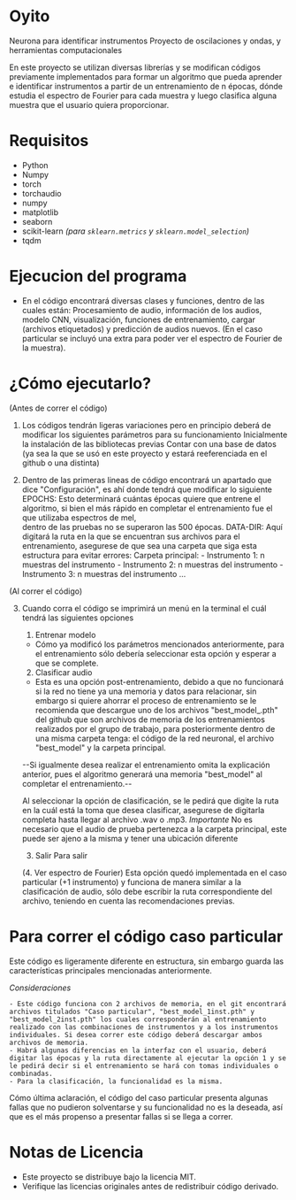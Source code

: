 # Oyito
Neurona para identificar instrumentos 
Proyecto de oscilaciones y ondas, y herramientas computacionales 

En este proyecto se utilizan diversas librerías y se modifican códigos previamente implementados para formar un algoritmo que pueda aprender e identificar
instrumentos a partir de un entrenamiento de n épocas, dónde estudia el espectro de Fourier para cada muestra y luego clasifica alguna muestra que el usuario
quiera proporcionar.

# Requisitos
- Python
- Numpy
- torch
- torchaudio
- numpy
- matplotlib
- seaborn
- scikit-learn *(para `sklearn.metrics` y `sklearn.model_selection`)*
- tqdm

# Ejecucion del programa
* En el código encontrará diversas clases y funciones, dentro de las cuales están: Procesamiento de audio, información de los audios, modelo CNN, visualización, funciones de entrenamiento, cargar (archivos etiquetados) y predicción de audios nuevos. (En el caso particular se incluyó una extra para poder ver el espectro de Fourier de la muestra).

# ¿Cómo ejecutarlo?

(Antes de correr el código)
1. Los códigos tendrán ligeras variaciones pero en principio deberá de modificar los siguientes parámetros para su funcionamiento
    Inicialmente la instalación de las bibliotecas previas
    Contar con una base de datos (ya sea la que se usó en este proyecto y estará reeferenciada en el github o una distinta)

2. Dentro de las primeras lineas de código encontrará un apartado que dice "Configuración", es ahí donde tendrá que modificar lo siguiente
    EPOCHS: Esto determinará cuántas épocas quiere que entrene el algoritmo, si bien el más rápido en completar el entrenamiento fue el que utilizaba espectros de mel,  
     dentro de las pruebas no se superaron las 500 épocas.
    DATA-DIR: Aquí digitará la ruta en la que se encuentran sus archivos para el entrenamiento, asegurese de que sea una carpeta que siga esta estructura para evitar errores:
    Carpeta principal:
            - Instrumento 1: n muestras del instrumento
            - Instrumento 2: n muestras del instrumento
            - Instrumento 3: n muestras del instrumento
            ...

(Al correr el código)

3. Cuando corra el código se imprimirá un menú en la terminal el cuál tendrá las siguientes opciones
    1. Entrenar modelo
    * Cómo ya modificó los parámetros mencionados anteriormente, para el entrenamiento sólo debería seleccionar esta opción y esperar a que se complete.

    2. Clasificar audio
    * Esta es una opción post-entrenamiento, debido a que no funcionará si la red no tiene ya una memoria y datos para relacionar, sin embargo si quiere ahorrar el      proceso de entrenamiento se le recomienda que descargue uno de los archivos "best_model_.pth" del github que son archivos de memoria de los entrenamientos realizados por el grupo de trabajo, para posteriormente dentro de una misma carpeta tenga: el código de la red neuronal, el archivo "best_model" y la carpeta principal.

    --Si igualmente desea realizar el entrenamiento omita la explicación anterior, pues el algoritmo generará una memoria "best_model" al completar el entrenamiento.--

    Al seleccionar la opción de clasificación, se le pedirá que digite la ruta en la cuál está la toma que desea clasificar, asegurese de digitarla completa hasta llegar al archivo .wav o .mp3. 
    *Importante* No es necesario que el audio de prueba pertenezca a la carpeta principal, este puede ser ajeno a la misma y tener una ubicación diferente

    3. Salir
    Para salir

    (4. Ver espectro de Fourier)
    Esta opción quedó implementada en el caso particular (+1 instrumento) y funciona de manera similar a la clasificación de audio, sólo debe escribir la ruta correspondiente del archivo, teniendo en cuenta las recomendaciones previas.

# Para correr el código caso particular
Este código es ligeramente diferente en estructura, sin embargo guarda las características principales mencionadas anteriormente.

*Consideraciones*

    - Este código funciona con 2 archivos de memoria, en el git encontrará archivos titulados "Caso particular", "best_model_1inst.pth" y "best_model_2inst.pth" los cuales corresponderán al entrenamiento realizado con las combinaciones de instrumentos y a los instrumentos individuales. Si desea correr este código deberá descargar ambos archivos de memoria.
    - Habrá algunas diferencias en la interfaz con el usuario, deberá digitar las épocas y la ruta directamente al ejecutar la opción 1 y se le pedirá decir si el entrenamiento se hará con tomas individuales o combinadas.
    - Para la clasificación, la funcionalidad es la misma.

Cómo última aclaración, el código del caso particular presenta algunas fallas que no pudieron solventarse y su funcionalidad no es la deseada, así que es el más propenso a presentar fallas si se llega a correr.

# Notas de Licencia
- Este proyecto se distribuye bajo la licencia MIT.
- Verifique las licencias originales antes de redistribuir código derivado.
